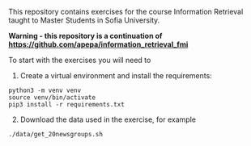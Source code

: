 This repository contains exercises for the course Information Retrieval taught to Master Students in Sofia University.

**Warning - this repository is a continuation of https://github.com/apepa/information_retrieval_fmi**

To start with the exercises you will need to

1. Create a virtual environment and install the requirements:
```
python3 -m venv venv
source venv/bin/activate
pip3 install -r requirements.txt
```
2. Download the data used in the exercise, for example
```
./data/get_20newsgroups.sh
```
